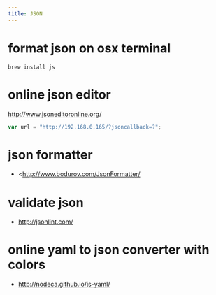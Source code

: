 ```yaml
---
title: JSON
---
```


# format json on osx terminal
`brew install js`

# online json editor
http://www.jsoneditoronline.org/
```js
var url = "http://192.168.0.165/?jsoncallback=?";
```

# json formatter
* <http://www.bodurov.com/JsonFormatter/

# validate json
* <http://jsonlint.com/>

# online yaml to json converter with colors
* <http://nodeca.github.io/js-yaml/>
